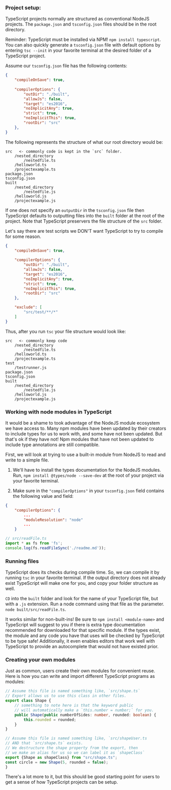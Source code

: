 ### Project setup:
TypeScript projects normally are structured as conventional NodeJS projects. The `package.json` and `tsconfig.json` files should be in the root directory. 

Reminder: TypeScript must be installed via NPM! `npm install typescript`. You can also quickly generate a `tsconfig.json` file with default options by entering `tsc --init` in your favorite terminal at the desired folder of a TypeScript project.

Assume our `tsconfig.json` file has the following contents:
```JSON
{   
    "compileOnSave": true,
    
    "compilerOptions": {
        "outDir": "./built",
        "allowJs": false,
        "target": "es2016",
        "noImplicitAny": true,
        "strict": true,
        "noImplicitThis": true,
        "rootDir": "src" 
    },
}
```
The following represents the structure of what our root directory would be:

```
src   <- commonly code is kept in the `src` folder.
    /nested_directory
        /nestedfile.ts
    /helloworld.ts
    /projectexample.ts
package.json
tsconfig.json
built
    /nested_directory
        /nestedfile.js
    /helloworld.js
    /projectexample.js
```

If one does not specify an `outputDir` in the `tsconfig.json` file then TypeScript defaults to outputting files into the `built` folder at the root of the project. Note that TypeScript preservers the file structure of the `src` folder. 

Let's say there are test scripts we DON'T want TypeScript to try to compile for some reason.
```JSON
{   
    "compileOnSave": true,
    
    "compilerOptions": {
        "outDir": "./built",
        "allowJs": false,
        "target": "es2016",
        "noImplicitAny": true,
        "strict": true,
        "noImplicitThis": true,
        "rootDir": "src" 
    },

    "exclude": [
        "src/test/**/*"
    ]
}

```

Thus, after you run `tsc` your file structure would look like:

```
src   <- commonly keep code 
    /nested_directory
        /nestedfile.ts
    /helloworld.ts
    /projectexample.ts
test
    /testrunner.js
package.json
tsconfig.json
built
    /nested_directory
        /nestedfile.js
    /helloworld.js
    /projectexample.js
```

### Working with node modules in TypeScript
It would be a shame to took advantage of the NodeJS module ecosystem we have access to. Many npm modules have been updated by their creators to include types for us to work with, and some have not been updated. But that's ok if they have not! Npm modules that have not been updated to include type annotations are still compatible. 

First, we will look at trying to use a built-in module from NodeJS to read and write to a simple file. 

1. We'll have to install the types documentation for the NodeJS modules. Run, `npm install @types/node --save-dev` at the root of your project via your favorite terminal.

2. Make sure in the `"compilerOptions"` in your `tsconfig.json` field contains the following value and field:
```JSON
{
    "compilerOptions": {
        ...
        "moduleResolution": "node"
        ...
    }
```

```TypeScript
// src/readFile.ts
import * as fs from 'fs';
console.log(fs.readFileSync('./readme.md'));
```

### Running files
TypeScript does its checks during compile time. So, we can compile it by running `tsc` in your favorite terminal. If the output directory does not already exist TypeScript will make one for you, and copy your folder structure as well. 

`CD` into the `built` folder and look for the name of your TypeScript file, but with a `.js` extension. Run a node command using that file as the parameter. `node built/src/readFile.ts`. 

It works similar for non-built-ins! Be sure to `npm install <module-name>` and TypeScript will suggest to you if there is extra type documentation recommended for downloaded for that specific module. If the types exist, the module and any code you have that uses will be checked by TypeScript to be type safe! Additionally, it even enables editors that work well with TypeScript to provide an autocomplete that would not have existed prior. 

### Creating your own modules
Just as common, users create their own modules for convenient reuse. Here is how you can write and import different TypeScript programs as modules:

```TypeScript
// Assume this file is named something like, `src/shape.ts`
// Export allows us to use this class in other files.
export class Shape {
    // something to note here is that the keyword public 
    // will automatically make a `this.number = number;` for you. 
    public Shape(public numberOfSides: number, rounded: boolean) {
        this.rounded = rounded;
    }
} 
```

```TypeScript
// Assume this file is named something like, `src/shapeUser.ts
// AND that `src/shape.ts` exists.
// We destructure the shape property from the export, then
// we make an alias for us so we can label it as `shapeClass`
export {Shape as shapeClass} from "src/shape.ts";
const circle = new Shape(5, rounded = false);
} 
```

There's a lot more to it, but this should be good starting point for users to get a sense of how TypeScript projects can be setup. 